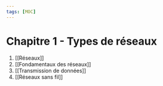 ```yaml
---
tags: [MOC]
---
```


# Chapitre 1 - Types de réseaux

1. [[Réseaux]]
2. [[Fondamentaux des réseaux]]
3. [[Transmission de données]]
4. [[Réseaux sans fil]]